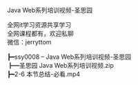 Java Web系列培训视频-圣思园

全网it学习资源共享学习<br>全网课程都有，欢迎私聊<br>微信：jerryttom<br>

┣━ssy0008 – Java Web系列培训视频-圣思园<br> ┣━圣思园 Java Web系列培训视频.zip<br> ┣━2-6 本节总结-必看.mp4